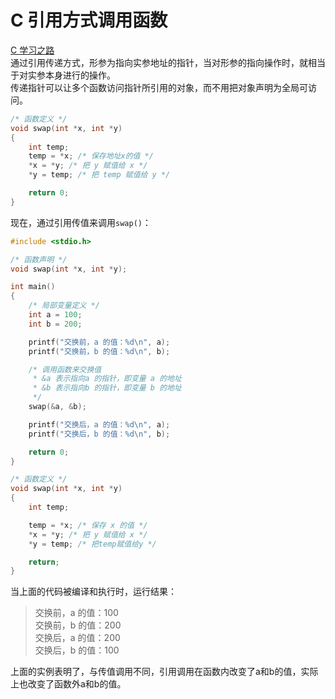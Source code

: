 # C 引用方式调用函数

[C 学习之路](../README.md)  
通过引用传递方式，形参为指向实参地址的指针，当对形参的指向操作时，就相当于对实参本身进行的操作。  
传递指针可以让多个函数访问指针所引用的对象，而不用把对象声明为全局可访问。  

```c
/* 函数定义 */
void swap(int *x, int *y)
{
    int temp;
    temp = *x; /* 保存地址x的值 */
    *x = *y; /* 把 y 赋值给 x */
    *y = temp; /* 把 temp 赋值给 y */

    return 0;
}
```

现在，通过引用传值来调用`swap()`：

```c
#include <stdio.h>

/* 函数声明 */
void swap(int *x, int *y);

int main()
{
    /* 局部变量定义 */
    int a = 100;
    int b = 200;

    printf("交换前，a 的值：%d\n", a);
    printf("交换前，b 的值：%d\n", b);

    /* 调用函数来交换值
     * &a 表示指向a 的指针，即变量 a 的地址
     * &b 表示指向b 的指针，即变量 b 的地址
     */
    swap(&a, &b);

    printf("交换后，a 的值：%d\n", a);
    printf("交换后，b 的值：%d\n", b);

    return 0;
}

/* 函数定义 */
void swap(int *x, int *y)
{
    int temp;

    temp = *x; /* 保存 x 的值 */
    *x = *y; /* 把 y 赋值给 x */
    *y = temp; /* 把temp赋值给y */

    return;
}
```

当上面的代码被编译和执行时，运行结果：
> 交换前，a 的值：100  
交换前，b 的值：200  
交换后，a 的值：200  
交换后，b 的值：100

上面的实例表明了，与传值调用不同，引用调用在函数内改变了a和b的值，实际上也改变了函数外a和b的值。
